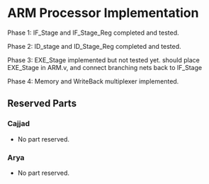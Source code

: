 # ARM Processor Implementation
Phase 1: IF_Stage and IF_Stage_Reg completed and tested.

Phase 2: ID_stage and ID_Stage_Reg completed and tested.

Phase 3: EXE_Stage implemented but not tested yet. should place EXE_Stage in ARM.v, and connect branching nets back to IF_Stage

Phase 4: Memory and WriteBack multiplexer implemented. 

## Reserved Parts
  ### Cajjad
  * No part reserved.
  ### Arya
  * No part reserved.
